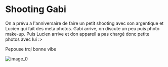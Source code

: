 # Shooting Gabi
On a prévu a l'anniversaire de faire un petit shooting avec son argentique et Lucien qui fait des meta photos. Gabi arrive, on discute un peu puis photo make-up. Puis Lucien arrive et don appareil a pas chargé donc petite photos avec lui :>

Pepouse trql bonne vibe 

![image_0](images/image_62.jpg)